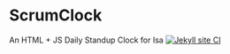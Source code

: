 # ScrumClock
An HTML + JS Daily Standup Clock for Isa
[![Jekyll site CI](https://github.com/martin-dexcom/ScrumClock/actions/workflows/jekyll.yml/badge.svg)](https://github.com/martin-dexcom/ScrumClock/actions/workflows/jekyll.yml)
